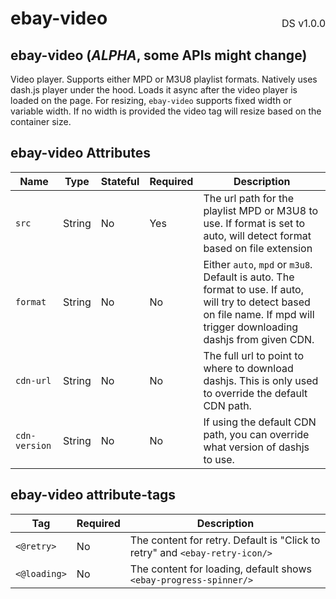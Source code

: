 <h1 style='display: flex; justify-content: space-between; align-items: center;'>
    <span>
        ebay-video
    </span>
    <span style='font-weight: normal; font-size: medium; margin-bottom: -15px;'>
        DS v1.0.0
    </span>
</h1>

## ebay-video (*ALPHA*, some APIs might change)

Video player. Supports either MPD or M3U8 playlist formats.
Natively uses dash.js player under the hood. Loads it async after the video player is loaded on the page.
For resizing, `ebay-video` supports fixed width or variable width. If no width is provided the video tag will resize based on the container size.

## ebay-video Attributes

Name | Type | Stateful | Required | Description
--- | --- | --- | --- | ---
`src` | String | No | Yes | The url path for the playlist MPD or M3U8 to use. If format is set to auto, will detect format based on file extension
`format` | String | No | No | Either `auto`, `mpd` or `m3u8`. Default is auto. The format to use. If auto, will try to detect based on file name. If mpd will trigger downloading dashjs from given CDN.
`cdn-url` | String | No | No | The full url to point to where to download dashjs. This is only used to override the default CDN path.
`cdn-version` | String | No | No | If using the default CDN path, you can override what version of dashjs to use.

## ebay-video attribute-tags
Tag | Required | Description
--- | --- | ---
`<@retry>` | No | The content for retry. Default is "Click to retry" and `<ebay-retry-icon/>`
`<@loading>` | No | The content for loading, default shows `<ebay-progress-spinner/>`
